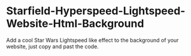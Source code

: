 # Starfield-Hyperspeed-Lightspeed-Website-Html-Background
Add a cool Star Wars Lightspeed like effect to the background of your website, just copy and past the code.
